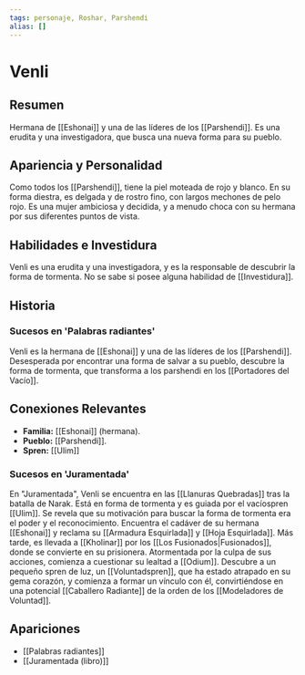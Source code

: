 ```yaml
---
tags: personaje, Roshar, Parshendi
alias: []
---
```


# Venli

## Resumen
Hermana de [[Eshonai]] y una de las líderes de los [[Parshendi]]. Es una erudita y una investigadora, que busca una nueva forma para su pueblo.

## Apariencia y Personalidad
Como todos los [[Parshendi]], tiene la piel moteada de rojo y blanco. En su forma diestra, es delgada y de rostro fino, con largos mechones de pelo rojo. Es una mujer ambiciosa y decidida, y a menudo choca con su hermana por sus diferentes puntos de vista.

## Habilidades e Investidura
Venli es una erudita y una investigadora, y es la responsable de descubrir la forma de tormenta. No se sabe si posee alguna habilidad de [[Investidura]].

## Historia
### Sucesos en 'Palabras radiantes'
Venli es la hermana de [[Eshonai]] y una de las líderes de los [[Parshendi]]. Desesperada por encontrar una forma de salvar a su pueblo, descubre la forma de tormenta, que transforma a los parshendi en los [[Portadores del Vacío]].

## Conexiones Relevantes
* **Familia:** [[Eshonai]] (hermana).
* **Pueblo:** [[Parshendi]].
* **Spren:** [[Ulim]]

### Sucesos en 'Juramentada'
En "Juramentada", Venli se encuentra en las [[Llanuras Quebradas]] tras la batalla de Narak. Está en forma de tormenta y es guiada por el vacíospren [[Ulim]]. Se revela que su motivación para buscar la forma de tormenta era el poder y el reconocimiento. Encuentra el cadáver de su hermana [[Eshonai]] y reclama su [[Armadura Esquirlada]] y [[Hoja Esquirlada]]. Más tarde, es llevada a [[Kholinar]] por los [[Los Fusionados|Fusionados]], donde se convierte en su prisionera. Atormentada por la culpa de sus acciones, comienza a cuestionar su lealtad a [[Odium]]. Descubre a un pequeño spren de luz, un [[Voluntadspren]], que ha estado atrapado en su gema corazón, y comienza a formar un vínculo con él, convirtiéndose en una potencial [[Caballero Radiante]] de la orden de los [[Modeladores de Voluntad]].

## Apariciones
* [[Palabras radiantes]]
* [[Juramentada (libro)]]
